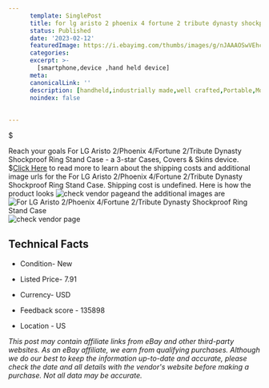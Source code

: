 ```yaml
---
      template: SinglePost
      title: for lg aristo 2 phoenix 4 fortune 2 tribute dynasty shockproof ring stand case
      status: Published
      date: '2023-02-12'
      featuredImage: https://i.ebayimg.com/thumbs/images/g/nJAAAOSwVEhc47Co/s-l225.jpg
      categories: 
      excerpt: >-
        [smartphone,device ,hand held device]
      meta:
      canonicalLink: ''
      description: [handheld,industrially made,well crafted,Portable,Mobile,Compact,Convenient,Lightweight,Maneuverable,Man-portable,Miniature,Carriable,Hand-held,Light,Holdable,Transportable,Mobile device,Pocket-sized,On-the-go,Wireless,Cordless,Compact size,Convenient size, smartphone,device ,hand held device]
      noindex: false
      
        
---
```

$

Reach your goals For LG Aristo 2/Phoenix 4/Fortune 2/Tribute Dynasty Shockproof Ring Stand Case - a 3-star Cases, Covers & Skins device.
$[Click Here](https://www.ebay.com/itm/153496865601?hash=item23bd204b41%3Ag%3AnJAAAOSwVEhc47Co&mkevt=1&mkcid=1&mkrid=711-53200-19255-0&campid=%253CePNCampaignId%253E&customid=%253CreferenceId%253E&toolid=10049) to read more to learn about the shipping costs and additional image urls for the For LG Aristo 2/Phoenix 4/Fortune 2/Tribute Dynasty Shockproof Ring Stand Case. Shipping cost is undefined. Here is how the product looks ![check vendor page](https://i.ebayimg.com/thumbs/images/g/nJAAAOSwVEhc47Co/s-l225.jpg)and the additional images are![For LG Aristo 2/Phoenix 4/Fortune 2/Tribute Dynasty Shockproof Ring Stand Case](https://i.ebayimg.com/images/g/nJAAAOSwVEhc47Co/s-l1200.jpg)![check vendor page](https://origin-galleryplus.ebayimg.com/ws/web/153496865601_2_0_1/225x225.jpg,https://origin-galleryplus.ebayimg.com/ws/web/153496865601_3_0_1/225x225.jpg,https://origin-galleryplus.ebayimg.com/ws/web/153496865601_4_0_1/225x225.jpg,https://origin-galleryplus.ebayimg.com/ws/web/153496865601_5_0_1/225x225.jpg,https://origin-galleryplus.ebayimg.com/ws/web/153496865601_6_0_1/225x225.jpg,https://origin-galleryplus.ebayimg.com/ws/web/153496865601_7_0_1/225x225.jpg,https://origin-galleryplus.ebayimg.com/ws/web/153496865601_8_0_1/225x225.jpg,https://origin-galleryplus.ebayimg.com/ws/web/153496865601_9_0_1/225x225.jpg,https://origin-galleryplus.ebayimg.com/ws/web/153496865601_10_0_1/225x225.jpg,https://origin-galleryplus.ebayimg.com/ws/web/153496865601_11_0_1/225x225.jpg,https://origin-galleryplus.ebayimg.com/ws/web/153496865601_12_0_1/225x225.jpg)



 ## Technical Facts 



     
      

 - Condition- New 


      

 - Listed Price- 7.91 


      

 - Currency- USD 


      

 - Feedback score - 135898 


      

 - Location - US 


      
      

 *_This post may contain affiliate links from eBay and other third-party websites. As an eBay affiliate, we earn from qualifying purchases. Although we do our best to keep the information up-to-date and accurate, please check the date and all details with the vendor's website before making a purchase. Not all data may be accurate._*






